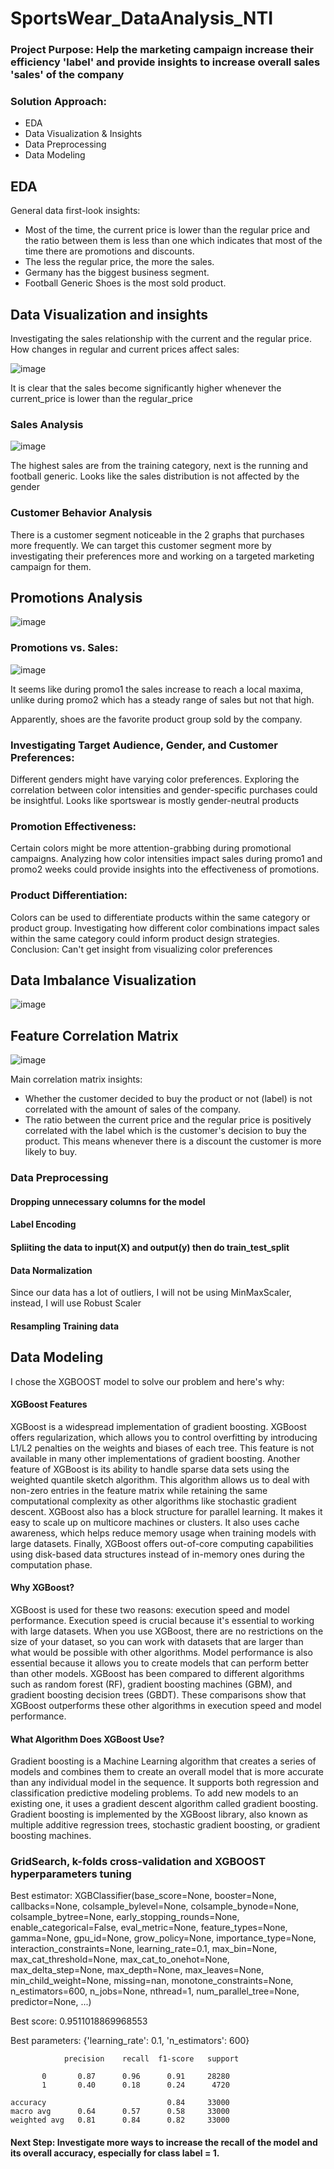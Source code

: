 # SportsWear_DataAnalysis_NTI

### Project Purpose: Help the marketing campaign increase their efficiency 'label' and provide insights to increase overall sales 'sales' of the company
### Solution Approach:
- EDA
- Data Visualization & Insights
- Data Preprocessing
- Data Modeling

## EDA

General data first-look insights:
- Most of the time, the current price is lower than the regular price and the ratio between them is less than one which indicates that most of the time there are promotions and discounts.
- The less the regular price, the more the sales.
- Germany has the biggest business segment.
- Football Generic Shoes is the most sold product.

## Data Visualization and insights

Investigating the sales relationship with the current and the regular price. How changes in regular and current prices affect sales:

![image](https://github.com/YasmineElegily/SportsWear_DataAnalysis_NTI/assets/69461886/20bfb6b3-1703-4108-9c15-bbcd8515b87b)

It is clear that the sales become significantly higher whenever the current_price is lower than the regular_price

### Sales Analysis

![image](https://github.com/YasmineElegily/SportsWear_DataAnalysis_NTI/assets/69461886/fcb8350e-fa6c-4c3e-a0e1-8837e7edacea)

The highest sales are from the training category, next is the running and football generic. Looks like the sales distribution is not affected by the gender

### Customer Behavior Analysis

  There is a customer segment noticeable in the 2 graphs that purchases more frequently. We can target this customer segment more by investigating their preferences more and working on a targeted marketing campaign for them.

## Promotions Analysis

![image](https://github.com/YasmineElegily/SportsWear_DataAnalysis_NTI/assets/69461886/9fc7434f-e841-4161-9900-4e37d0e465c8)

### Promotions vs. Sales:

![image](https://github.com/YasmineElegily/SportsWear_DataAnalysis_NTI/assets/69461886/c943ae39-369a-4a13-92b2-3494b9415b43)

It seems like during promo1 the sales increase to reach a local maxima, unlike during promo2 which has a steady range of sales but not that high.

Apparently, shoes are the favorite product group sold by the company.

### Investigating Target Audience, Gender, and Customer Preferences:

  Different genders might have varying color preferences. Exploring the correlation between color intensities and gender-specific purchases could be insightful. Looks like sportswear is mostly gender-neutral products

### Promotion Effectiveness:

  Certain colors might be more attention-grabbing during promotional campaigns. Analyzing how color intensities impact sales during promo1 and promo2 weeks could provide insights into the effectiveness of promotions.

### Product Differentiation:

  Colors can be used to differentiate products within the same category or product group. Investigating how different color combinations impact sales within the same category could inform product design strategies.
  Conclusion: Can't get insight from visualizing color preferences


## Data Imbalance Visualization

![image](https://github.com/YasmineElegily/SportsWear_DataAnalysis_NTI/assets/69461886/7600e385-7eda-4e26-b41c-d3b0607e196f)

## Feature Correlation Matrix

![image](https://github.com/YasmineElegily/SportsWear_DataAnalysis_NTI/assets/69461886/c756d156-fca4-4a2a-b619-8de2320993dd)

Main correlation matrix insights:
- Whether the customer decided to buy the product or not (label) is not correlated with the amount of sales of the company.
- The ratio between the current price and the regular price is positively correlated with the label which is the customer's decision to buy the product. This means whenever there is a discount the customer is more likely to buy.

### Data Preprocessing

#### Dropping unnecessary columns for the model

#### Label Encoding

#### Spliiting the data to input(X) and output(y) then do train_test_split

#### Data Normalization
  Since our data has a lot of outliers, I will not be using MinMaxScaler, instead, I will use Robust Scaler

#### Resampling Training data


## Data Modeling
  I chose the XGBOOST model to solve our problem and here's why:

#### XGBoost Features
  XGBoost is a widespread implementation of gradient boosting. XGBoost offers regularization, which allows you to control overfitting by introducing L1/L2 penalties on the weights and biases of each tree. This feature is not available in many other implementations of gradient boosting. Another feature of XGBoost is its ability to handle sparse data sets using the weighted quantile sketch algorithm. This algorithm allows us to deal with non-zero entries in the feature matrix while retaining the same computational complexity as other algorithms like stochastic gradient descent. XGBoost also has a block structure for parallel learning. It makes it easy to scale up on multicore machines or clusters. It also uses cache awareness, which helps reduce memory usage when training models with large datasets. Finally, XGBoost offers out-of-core computing capabilities using disk-based data structures instead of in-memory ones during the computation phase.

#### Why XGBoost?
  XGBoost is used for these two reasons: execution speed and model performance. Execution speed is crucial because it's essential to working with large datasets. When you use XGBoost, there are no restrictions on the size of your dataset, so you can work with datasets that are larger than what would be possible with other algorithms. Model performance is also essential because it allows you to create models that can perform better than other models. XGBoost has been compared to different algorithms such as random forest (RF), gradient boosting machines (GBM), and gradient boosting decision trees (GBDT). These comparisons show that XGBoost outperforms these other algorithms in execution speed and model performance.

#### What Algorithm Does XGBoost Use?
  Gradient boosting is a Machine Learning algorithm that creates a series of models and combines them to create an overall model that is more accurate than any individual model in the sequence.
It supports both regression and classification predictive modeling problems. To add new models to an existing one, it uses a gradient descent algorithm called gradient boosting.
Gradient boosting is implemented by the XGBoost library, also known as multiple additive regression trees, stochastic gradient boosting, or gradient boosting machines.


### GridSearch, k-folds cross-validation and XGBOOST hyperparameters tuning

Best estimator:
XGBClassifier(base_score=None, booster=None, callbacks=None,
              colsample_bylevel=None, colsample_bynode=None,
              colsample_bytree=None, early_stopping_rounds=None,
              enable_categorical=False, eval_metric=None, feature_types=None,
              gamma=None, gpu_id=None, grow_policy=None, importance_type=None,
              interaction_constraints=None, learning_rate=0.1, max_bin=None,
              max_cat_threshold=None, max_cat_to_onehot=None,
              max_delta_step=None, max_depth=None, max_leaves=None,
              min_child_weight=None, missing=nan, monotone_constraints=None,
              n_estimators=600, n_jobs=None, nthread=1, num_parallel_tree=None,
              predictor=None, ...)

 Best score:
0.9511018869968553

 Best parameters:
{'learning_rate': 0.1, 'n_estimators': 600}

                precision    recall  f1-score   support

           0       0.87      0.96      0.91     28280
           1       0.40      0.18      0.24      4720

    accuracy                           0.84     33000
    macro avg      0.64      0.57      0.58     33000
    weighted avg   0.81      0.84      0.82     33000

#### Next Step: Investigate more ways to increase the recall of the model and its overall accuracy, especially for class label = 1.
